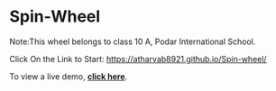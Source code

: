 # Spin-Wheel
Note:This wheel belongs to class 10 A, Podar International School.

Click On the Link to Start: https://atharvab8921.github.io/Spin-wheel/

To view a live demo, **[click here](https://atharvab8921.github.io/Spin-wheel/)**.

